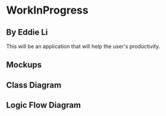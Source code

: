 # WorkInProgress
## By Eddie Li

This will be an application that will help the user's productivity.

## Mockups

## Class Diagram

## Logic Flow Diagram
